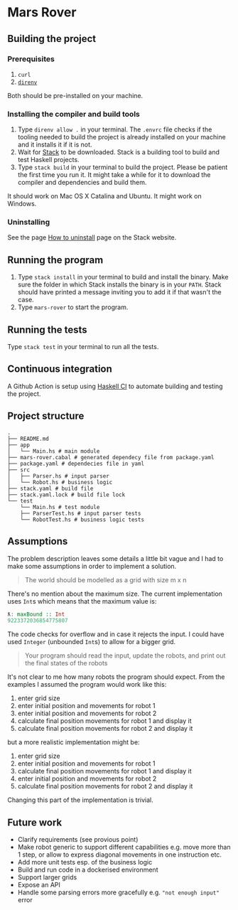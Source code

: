# Mars Rover

## Building the project

### Prerequisites

1. `curl`
2. [`direnv`](https://direnv.net/)

Both should be pre-installed on your machine.

### Installing the compiler and build tools

1. Type `direnv allow .` in your terminal.
   The `.envrc` file checks if the tooling needed to build the project is
   already installed on your machine and it installs it if it is not.
2. Wait for [Stack](https://docs.haskellstack.org/en/stable) to be downloaded.
   Stack is a building tool to build and test Haskell projects.
3. Type `stack build` in your terminal to build the project.
   Please be patient the first time you run it. It might take a while for it
   to download the compiler and dependencies and build them.

It should work on Mac OS X Catalina and Ubuntu. It might work on Windows.

### Uninstalling

See the page [How to uninstall](https://docs.haskellstack.org/en/stable/README/#how-to-uninstall)
page on the Stack website.

## Running the program

1. Type `stack install` in your terminal to build and install the binary.
   Make sure the folder in which Stack installs the binary is in your
   `PATH`. Stack should have printed a message inviting you to add it if
   that wasn't the case.
2. Type `mars-rover` to start the program.

## Running the tests

Type `stack test` in your terminal to run all the tests.

## Continuous integration

A Github Action is setup using [Haskell CI](https://github.com/haskell-CI/haskell-ci)
to automate building and testing the project.

## Project structure

```
.
├── README.md
├── app
│   └── Main.hs # main module
├── mars-rover.cabal # generated dependecy file from package.yaml
├── package.yaml # dependecies file in yaml
├── src
│   ├── Parser.hs # input parser
│   └── Robot.hs # business logic
├── stack.yaml # build file
├── stack.yaml.lock # build file lock
└── test
    └── Main.hs # test module
    ├── ParserTest.hs # input parser tests
    └── RobotTest.hs # business logic tests
```

## Assumptions

The problem description leaves some details a little bit vague and I had
to make some assumptions in order to implement a solution.

> The world should be modelled as a grid with size m x n

There's no mention about the maximum size. The current implementation uses `Int`s
which means that the maximum value is:

```haskell
ƛ: maxBound :: Int
9223372036854775807
```

The code checks for overflow and in case it rejects the input. I could have used
`Integer` (unbounded `Int`s) to allow for a bigger grid.

> Your program should read the input, update the robots, and print out
  the final states of the robots

It's not clear to me how many robots the program should expect. From the examples
I assumed the program would work like this:

1. enter grid size
2. enter initial position and movements for robot 1
3. enter initial position and movements for robot 2
4. calculate final position movements for robot 1 and display it
5. calculate final position movements for robot 2 and display it

but a more realistic implementation might be:

1. enter grid size
2. enter initial position and movements for robot 1
3. calculate final position movements for robot 1 and display it
4. enter initial position and movements for robot 2
5. calculate final position movements for robot 2 and display it

Changing this part of the implementation is trivial.

## Future work

* Clarify requirements (see provious point)
* Make robot generic to support different capabilities e.g. move more than 1 step,
  or allow to express diagonal movements in one instruction etc.
* Add more unit tests esp. of the business logic
* Build and run code in a dockerised environment
* Support larger grids
* Expose an API
* Handle some parsing errors more gracefully e.g. `"not enough input"` error
